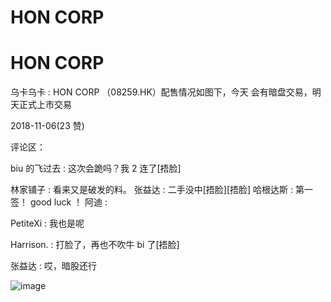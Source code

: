 # HON CORP

# HON CORP

乌卡乌卡 : HON CORP （08259.HK）配售情况如图下，今天 会有暗盘交易，明天正式上市交易

2018-11-06(23 赞)

评论区：

biu 的飞过去 : 这次会跪吗？我 2 连了[捂脸]

林家铺子 : 看来又是破发的料。 张益达 : 二手没中[捂脸][捂脸] 哈根达斯 : 第一签！ good luck ！ 阿迪 :

PetiteXi : 我也是呢

Harrison. : 打脸了，再也不吹牛 bi 了[捂脸]

张益达 : 哎，暗股还行

![image](img/Image_390.png)